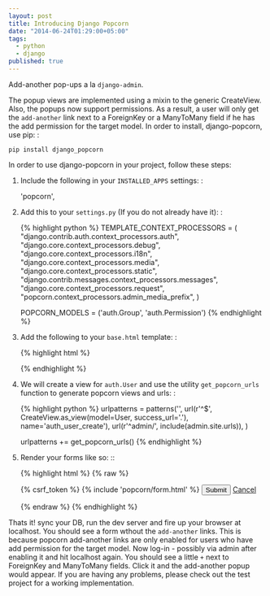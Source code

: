 ```yaml
---
layout: post
title: Introducing Django Popcorn
date: "2014-06-24T01:29:00+05:00"
tags: 
  - python
  - django
published: true
---
```


Add-another pop-ups a la `django-admin`. 

The popup views are implemented using a mixin to the generic CreateView. Also, the popups now support permissions. As a result, a user will only get the `add-another` link next to a ForeignKey or a ManyToMany field if he has the add permission for the target model. In order to install, django-popcorn, use pip: :

    pip install django_popcorn

In order to use django-popcorn in your project, follow these steps: 

1. Include the following in your `INSTALLED_APPS` settings: :

    'popcorn',

2. Add this to your `settings.py` (If you do not already have it): :

    {% highlight python  %}
    TEMPLATE_CONTEXT_PROCESSORS = (
        "django.contrib.auth.context_processors.auth",
        "django.core.context_processors.debug",
        "django.core.context_processors.i18n",
        "django.core.context_processors.media",
        "django.core.context_processors.static",
        "django.contrib.messages.context_processors.messages",
        "django.core.context_processors.request",
        "popcorn.context_processors.admin_media_prefix",
    )
    
    POPCORN_MODELS = ('auth.Group', 'auth.Permission')
    {% endhighlight  %}

3. Add the following to your `base.html` template: :

    {% highlight  html %}
    <script src="{{ ADMIN_MEDIA_PREFIX }}js/admin/RelatedObjectLookups.js"></script>
    {% endhighlight  %}

4. We will create a view for `auth.User` and use the utility `get_popcorn_urls` function to generate popcorn views and urls: :

    {% highlight python %}
    urlpatterns = patterns('',
        url(r'^$', CreateView.as_view(model=User, success_url='.'), name='auth_user_create'),
        url(r'^admin/', include(admin.site.urls)),
    )

    urlpatterns += get_popcorn_urls()
    {% endhighlight %}

7. Render your forms like so: :: 

    {%  highlight html %}
    {% raw %}
    <form method="POST" action="{{ request.get_full_path }}">
        {% csrf_token %}
        {% include 'popcorn/form.html' %}
        <button type="submit">Submit</button>
        <a href="../">Cancel</a>
    </form>
    {% endraw  %}
    {% endhighlight  %}

Thats it! sync your DB, run the dev server and fire up your browser at localhost. You should see a form wthout the `add-another` links. This is because popcorn add-another links are only enabled for users who have add permission for the target model. Now log-in - possibly via admin after enabling it and hit localhost again. You should see a little `+` next to ForeignKey and ManyToMany fields. Click it and the add-another popup would appear. If you are having any problems, please check out the test project for a working implementation.

